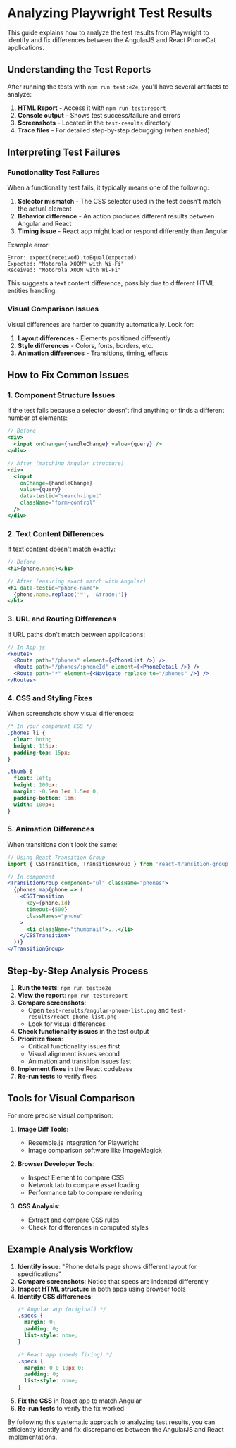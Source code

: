 # Analyzing Playwright Test Results

This guide explains how to analyze the test results from Playwright to identify and fix differences between the AngularJS and React PhoneCat applications.

## Understanding the Test Reports

After running the tests with `npm run test:e2e`, you'll have several artifacts to analyze:

1. **HTML Report** - Access it with `npm run test:report`
2. **Console output** - Shows test success/failure and errors
3. **Screenshots** - Located in the `test-results` directory
4. **Trace files** - For detailed step-by-step debugging (when enabled)

## Interpreting Test Failures

### Functionality Test Failures

When a functionality test fails, it typically means one of the following:

1. **Selector mismatch** - The CSS selector used in the test doesn't match the actual element
2. **Behavior difference** - An action produces different results between Angular and React
3. **Timing issue** - React app might load or respond differently than Angular

Example error:
```
Error: expect(received).toEqual(expected)
Expected: "Motorola XOOM™ with Wi-Fi"
Received: "Motorola XOOM with Wi-Fi"
```

This suggests a text content difference, possibly due to different HTML entities handling.

### Visual Comparison Issues

Visual differences are harder to quantify automatically. Look for:

1. **Layout differences** - Elements positioned differently
2. **Style differences** - Colors, fonts, borders, etc.
3. **Animation differences** - Transitions, timing, effects

## How to Fix Common Issues

### 1. Component Structure Issues

If the test fails because a selector doesn't find anything or finds a different number of elements:

```jsx
// Before
<div>
  <input onChange={handleChange} value={query} />
</div>

// After (matching Angular structure)
<div>
  <input 
    onChange={handleChange} 
    value={query} 
    data-testid="search-input"
    className="form-control" 
  />
</div>
```

### 2. Text Content Differences

If text content doesn't match exactly:

```jsx
// Before
<h1>{phone.name}</h1>

// After (ensuring exact match with Angular)
<h1 data-testid="phone-name">
  {phone.name.replace('™', '&trade;')}
</h1>
```

### 3. URL and Routing Differences

If URL paths don't match between applications:

```jsx
// In App.js
<Routes>
  <Route path="/phones" element={<PhoneList />} />
  <Route path="/phones/:phoneId" element={<PhoneDetail />} />
  <Route path="*" element={<Navigate replace to="/phones" />} />
</Routes>
```

### 4. CSS and Styling Fixes

When screenshots show visual differences:

```css
/* In your component CSS */
.phones li {
  clear: both;
  height: 115px;
  padding-top: 15px;
}

.thumb {
  float: left;
  height: 100px;
  margin: -0.5em 1em 1.5em 0;
  padding-bottom: 1em;
  width: 100px;
}
```

### 5. Animation Differences

When transitions don't look the same:

```jsx
// Using React Transition Group
import { CSSTransition, TransitionGroup } from 'react-transition-group';

// In component
<TransitionGroup component="ul" className="phones">
  {phones.map(phone => (
    <CSSTransition
      key={phone.id}
      timeout={500}
      classNames="phone"
    >
      <li className="thumbnail">...</li>
    </CSSTransition>
  ))}
</TransitionGroup>
```

## Step-by-Step Analysis Process

1. **Run the tests**: `npm run test:e2e`
2. **View the report**: `npm run test:report`
3. **Compare screenshots**:
   - Open `test-results/angular-phone-list.png` and `test-results/react-phone-list.png`
   - Look for visual differences
4. **Check functionality issues** in the test output
5. **Prioritize fixes**:
   - Critical functionality issues first
   - Visual alignment issues second
   - Animation and transition issues last
6. **Implement fixes** in the React codebase
7. **Re-run tests** to verify fixes

## Tools for Visual Comparison

For more precise visual comparison:

1. **Image Diff Tools**: 
   - Resemble.js integration for Playwright
   - Image comparison software like ImageMagick

2. **Browser Developer Tools**:
   - Inspect Element to compare CSS
   - Network tab to compare asset loading
   - Performance tab to compare rendering

3. **CSS Analysis**:
   - Extract and compare CSS rules
   - Check for differences in computed styles

## Example Analysis Workflow

1. **Identify issue**: "Phone details page shows different layout for specifications"
2. **Compare screenshots**: Notice that specs are indented differently
3. **Inspect HTML structure** in both apps using browser tools
4. **Identify CSS differences**:
   ```css
   /* Angular app (original) */
   .specs {
     margin: 0;
     padding: 0;
     list-style: none;
   }
   
   /* React app (needs fixing) */
   .specs {
     margin: 0 0 10px 0;
     padding: 0;
     list-style: none;
   }
   ```
5. **Fix the CSS** in React app to match Angular
6. **Re-run tests** to verify the fix worked

By following this systematic approach to analyzing test results, you can efficiently identify and fix discrepancies between the AngularJS and React implementations.